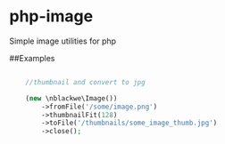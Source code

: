 # php-image
Simple image utilities for php

##Examples



```php

	//thumbnail and convert to jpg

	(new \nblackwe\Image())
		->fromFile('/some/image.png')
		->thumbnailFit(128)
		->toFile('/thumbnails/some_image_thumb.jpg')
		->close();


```
